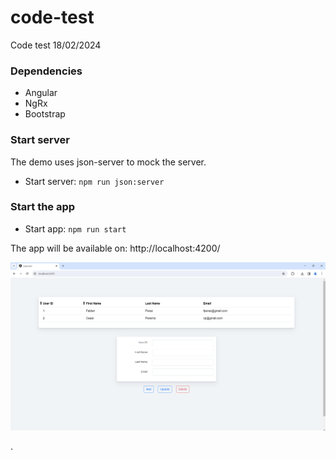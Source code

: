 # code-test
Code test 18/02/2024

### Dependencies

* Angular 
* NgRx
* Bootstrap

### Start server

The demo uses json-server to mock the server.

* Start server:  `npm run json:server`


### Start the app

* Start app:  `npm run start`

The app will be available on: http://localhost:4200/


![Screenshot](screenshot.png)



.

